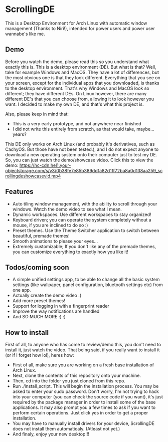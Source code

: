# ScrollingDE
This is a Desktop Environment for Arch Linux with automatic window management (Thanks to Niri!), intended for power users and power user wannabe's like me.

## Demo
Before you watch the demo, please read this so you understand what exactly this is. This is a desktop environment (DE). But what is that? Well, take for example Windows and MacOS. They have a lot of differences, but the most obvious one is that they look different. Everything that you see on your screen, except for the individual apps that you downloaded, is thanks to the desktop environment. That's why Windows and MacOS look so different; they have different DEs. On Linux however, there are many different DE's that you can choose from, allowing it to look however you want. I decided to make my own DE, and that's what this project is.

Also, please keep in mind that:
 - This is a very early prototype, and not anywhere near finished
 - I did not write this entirely from scratch, as that would take, maybe... years?

This DE only works on Arch Linux (and probably it's derivatives, such as CachyOS. But those have not been tested.), and I do not expect anyone to download a new operating system onto their computer just to test my DE. So, you can just watch the demo/showcase video.
Click this to view the demo: https://hc-cdn.hel1.your-objectstorage.com/s/v3/0b38fe7e85b389dd1a82d1ff72ba8a0d138aa259_scrollingdeshowcasevid.mp4

## Features
 - Auto tiling window management, with the ability to scroll through your windows. Watch the demo video to see what I mean.
 - Dynamic workspaces. Use different workspaces to stay organized!
 - Keyboard driven; you can operate the system completely without a mouse, if you are inclined to do so :)
 - Preset themes. Use the Theme Switcher application to switch between beautiful, premade themes!
 - Smooth animations to please your eyes...
 - Extremely customizable; If you don't like any of the premade themes, you can customize everything to exactly how you like it!

 ## Todos/coming soon
 - A simple unified settings app, to be able to change all the basic system settings (like wallpaper, panel configuration, bluetooth settings etc) from one app.
 - Actually create the demo video :(
 - Add more preset themes!
 - Support for logging in with a fingerprint reader
 - Improve the way notifications are handled
 - And SO MUCH MORE :) :) 

## How to install
First of all, to anyone who has come to review/demo this, you don't need to install it, just watch the video. That being said, if you really want to install it (or if I forget how lol), heres how:
 - First of all, make sure you are working on a fresh base installation of Arch Linux.
 - Next, clone the contents of this repository onto your machine.
 - Then, cd into the folder you just cloned from this repo.
 - Run ./install_script. This will begin the installation process. You may be asked to enter your sudo password. Don't worry, I'm not trying to hack into your computer (you can check the source code if you want), it's just required by the package manager in order to install some of the base applications. It may also prompt you a few times to ask if you want to perform certain operations. Just click yes in order to get a proper installation.
 - You may have to manually install drivers for your device, ScrollingDE does not install them automaticaly. (Atleast not yet.)
 - And finaly, enjoy your new desktop!!!
